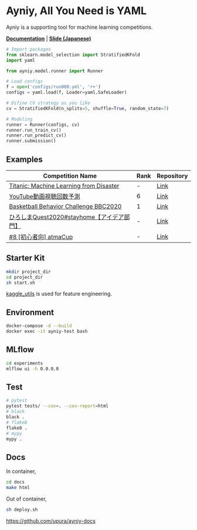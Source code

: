 # Ayniy, All You Need is YAML

Ayniy is a supporting tool for machine learning competitions.

[**Documentation**](https://upura.github.io/ayniy-docs/) | [**Slide (Japanese)**](https://speakerdeck.com/upura/ayniy-with-mlflow)

```python
# Import packages
from sklearn.model_selection import StratifiedKFold
import yaml

from ayniy.model.runner import Runner

# Load configs
f = open('configs/run000.yml', 'r+')
configs = yaml.load(f, Loader=yaml.SafeLoader)

# Difine CV strategy as you like
cv = StratifiedKFold(n_splits=5, shuffle=True, random_state=7)

# Modeling
runner = Runner(configs, cv)
runner.run_train_cv()
runner.run_predict_cv()
runner.submission()
```

## Examples

| Competition Name | Rank | Repository |
| --- | --- | --- | 
| [Titanic: Machine Learning from Disaster](https://www.kaggle.com/c/titanic/) | - | [Link](https://github.com/upura/ayniy-titanic) |
| [YouTube動画視聴回数予測](https://prob.space/competitions/youtube-view-count) | 6 | [Link](https://github.com/upura/probspace-youtube) |
| [Basketball Behavior Challenge BBC2020](https://competitions.codalab.org/competitions/23905) | 1 | [Link](https://github.com/upura/basketball-behavior-challenge) |
| [ひろしまQuest2020#stayhome【アイデア部門】](https://signate.jp/competitions/277) | - | [Link](https://github.com/upura/signate-hiroshima-quest-idea) |
| [#8 [初心者向] atmaCup](https://www.guruguru.science/competitions/13/) | - | [Link](https://github.com/upura/atmaCup8) |

## Starter Kit

```bash
mkdir project_dir
cd project_dir
sh start.sh
```

[kaggle_utils](https://github.com/upura/kaggle_utils/tree/update-refactoring) is used for feature engineering.

## Environment

```bash
docker-compose -d --build
docker exec -it ayniy-test bash
```

## MLflow

```bash
cd experiments
mlflow ui -h 0.0.0.0
```

## Test

```bash
# pytest
pytest tests/ --cov=. --cov-report=html
# black
black .
# flake8
flake8 .
# mypy
mypy .
```

## Docs
In container,
```bash
cd docs
make html
```

Out of container,
```bash
sh deploy.sh
```
https://github.com/upura/ayniy-docs
